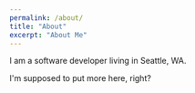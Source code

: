 ```yaml
---
permalink: /about/
title: "About"
excerpt: "About Me"
---
```


I am a software developer living in Seattle, WA.  

I'm supposed to put more here, right?
